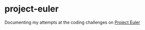 # project-euler

Documenting my attempts at the coding challenges on [Project Euler](https://projecteuler.net/)
